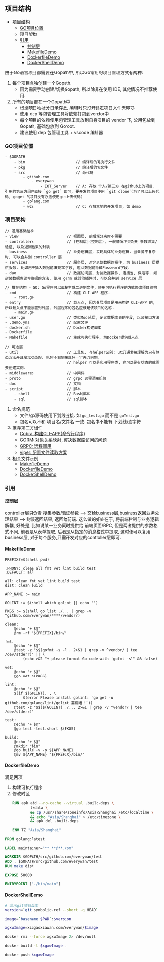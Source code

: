 ## 项目结构

<!-- TOC -->

- [项目结构](#项目结构)
    - [GO项目位置](#go项目位置)
    - [项目架构](#项目架构)
    - [引用](#引用)
        - [控制层](#控制层)
        - [MakefileDemo](#makefiledemo)
        - [DockerfileDemo](#dockerfiledemo)
        - [DockerShellDemo](#dockershelldemo)

<!-- /TOC -->

由于Go语言项目都需要在Gopath中, 所以Go常用的项目管理方式有两种: 

1. 每个项目单独创建一个Gopath.
    - 因为需要手动创建/切换Gopath, 所以除非在使用 IDE, 其他情况不推荐使用.
2. 所有的项目都在一个Gopath中
    - 根据项目地址分目录存放, 编辑时只打开指定项目文件夹即可.
    - 使用 dep 等包管理工具将依赖打包到vendor中
    - 每个项目的依赖使用包管理工具放到自身项目的 vendor 下, 公用包放到 Gopath, 基础包放到 Goroot.
    - 建议使用 dep 包管理工具 + vscode 编辑器

### GO项目位置
````
- $GOPATH
    - bin                       // 编译后的可执行文件
    - pkg                       // 编译后的包文件
    - src                       // 源代码
        - github.com
            - everywan
                - IOT_Server    // A: 存放 个人/第三方 在github上的项目. 引用的第三方组件直接 `go get` 即可, 要开发的项目使用 `git clone`(为了可以上传代码, goget 的项目没有办法使用git上传代码)
        - golang.com
        - wzs                   // C: 存放本地的开发项目, 如 demo
````

### 项目架构
````
// 通用基础结构
- view                      // 视图层, 前后端分离时不需要
- controllers               // [控制层](控制层), 一般情况下只负责 参数收集/验证, 以及返回结果的封装
- business                  // 业务逻辑层, 实现具体的业务逻辑. 当业务不复杂时, 可以合并到 controller 层
- services                  // 服务层, 对非原始数据的操作, 为 business 层提供服务. 比如用于插入数据前填充ID字段, 返回数据前隐藏Password字段.
- dao                       // 数据访问层, 封装数据操作, 连接池, 保活等. 如 封装数据库读写数据的方法. 使用 gorm 或其他插件时, 可以合并到 service 层

// 推荐结构 - GO: Go程序可以直接生成二进制文件, 使用可执行程序的方式修改项目结构
- cmd                       // 构建 CLI-APP 程序.
    - root.go
- entry                     // 载入点, 因为外层项目是用来构建 CLI-APP 的, 所以载入点不能放置到外层, 外层程序的包名应该是该项目的名称.
    - main.go
- user.go                   // 类似Model层, 定义数据库表的字段, 以及接口方法
- .demo.yml                 // 配置文件
- docker.sh                 // Docker构建脚本
- Dockerfile
- Makefile                  // 生成可执行程序, 为Docker提供载入点

// 可选层
- util                      // 工具包. 与helper区别: util通常被理解为只有静态方法并且是无状态的, 既你不会创建这样一个类的实例.
                            // helper 可以是实用程序类, 也可以是有状态的或需要创建实例.
- middlewares               // 中间件
- proto                     // grpc 远程调用组价
- doc                       // 文档
- script                    // 脚本
    - shell                 // Bash脚本
    - sql                   // sql脚本
````

1. 命名规范
    - 文件/go源码使用下划线链接. 如 `go_test.go` 而不是 `goTest.go`
    - 包名可以不和 项目名/文件名 一致. 包名中不能有 下划线/连字符
2. 推荐第三方组件
    - [Cobra: 构建CLI-APP(命令行程序)](https://github.com/spf13/viper)
    - [GORM: 对象关系映射, 解决数据库访问的问题](https://github.com/jinzhu/gorm)
    - [GRPC: 远程调用](https://github.com/grpc/grpc)
    - [viper: 配置文件读取方案](https://github.com/spf13/viper)
3. 相关文件示例
    - [MakefileDemo](#makefiledemo)
    - [DockerfileDemo](#dockerfiledemo)
    - [DockerShellDemo](#dockershelldemo)

### 引用
#### 控制层
controller层只负责 搜集参数/验证参数 --> 交给business层,business返回业务处理结果 --> 封装返回结果, 返回给前端. 这么做的好处在于, 将前端控制与业务逻辑解耦, 好处是, 比如说某一业务同时提供给 前端页面/RPC, 但是两者提供的参数格式不同, 前者是从表单提取, 后者是从指定的消息格式中提取, 这时便可以复用business层, 对于每个服务,只需开发对应的controller层即可.
#### MakefileDemo
```Shell
PREFIX?=$(shell pwd)

.PHONY: clean all fmt vet lint build test
.DEFAULT: all

all: clean fmt vet lint build test
dist: clean build

APP_NAME := main

GOLINT := $(shell which golint || echo '')

PKGS := $(shell go list ./... | grep -v ^github.com/everywan/****/vendor/)

clean:
	@echo "+ $@"
	@rm -rf "${PREFIX}/bin/"

fmt:
	@echo "+ $@"
	@test -z "$$(gofmt -s -l . 2>&1 | grep -v ^vendor/ | tee /dev/stderr)" || \
		(echo >&2 "+ please format Go code with 'gofmt -s'" && false)

vet:
	@echo "+ $@"
	@go vet $(PKGS)

lint:
	@echo "+ $@"
	$(if $(GOLINT), , \
		$(error Please install golint: `go get -u github.com/golang/lint/golint 需翻墙！`))
	@test -z "$$($(GOLINT) ./... 2>&1 | grep -v ^vendor/ | tee /dev/stderr)"

test:
	@echo "+ $@"
	@go test -test.short $(PKGS)

build:
	@echo "+ $@"
	@mkdir "bin"
	@go build -v -o ${APP_NAME}
	@mv ${APP_NAME} "${PREFIX}/bin/"

```

#### DockerfileDemo
满足两项
1. 构建可执行程序
2. 修改时区
    ```Dockerfile
    RUN apk add --no-cache --virtual .build-deps \
            tzdata \
            && cp /usr/share/zoneinfo/Asia/Shanghai /etc/localtime \
            && echo "Asia/Shanghai" > /etc/timezone \
            && apk del .build-deps

    ENV TZ "Asia/Shanghai"
    ```
```Dockerfile
FROM golang:latest

LABEL maintainer="** **@**.com"

WORKDIR $GOPATH/src/github.com/everywan/test
ADD . $GOPATH/src/github.com/everywan/test
RUN make dist

EXPOSE 50000

ENTRYPOINT ["./bin/main"]
```

#### DockerShellDemo
```Bash
# 显示git项目版本
version=`git symbolic-ref --short -q HEAD`

image=`basename $PWD`:$version

xgxwImage=xiagaoxiawan.com/everywan/$image

docker rmi --force xgxwImage 2> /dev/null

docker build -t $xgxwImage .

docker push $xgxwImage
```